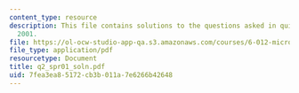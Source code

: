 ```yaml
---
content_type: resource
description: This file contains solutions to the questions asked in quiz 2, spring
  2001.
file: https://ol-ocw-studio-app-qa.s3.amazonaws.com/courses/6-012-microelectronic-devices-and-circuits-fall-2005/7fea3ea85172cb3b011a7e6266b42648_q2_spr01_soln.pdf
file_type: application/pdf
resourcetype: Document
title: q2_spr01_soln.pdf
uid: 7fea3ea8-5172-cb3b-011a-7e6266b42648
---
```

